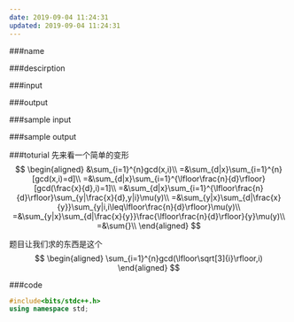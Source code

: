 ```yaml
---
date: 2019-09-04 11:24:31
updated: 2019-09-04 11:24:31
---
```


###name

###descirption

<!---more-->

###input

###output

###sample input

###sample output

###toturial
先来看一个简单的变形
$$
\begin{aligned}
&\sum_{i=1}^{n}gcd(x,i)\\
=&\sum_{d|x}\sum_{i=1}^{n}[gcd(x,i)=d]\\
=&\sum_{d|x}\sum_{i=1}^{\lfloor\frac{n}{d}\rfloor}[gcd(\frac{x}{d},i)=1]\\
=&\sum_{d|x}\sum_{i=1}^{\lfloor\frac{n}{d}\rfloor}\sum_{y|\frac{x}{d},y|i}\mu(y)\\
=&\sum_{y|x}\sum_{d|\frac{x}{y}}\sum_{y|i,i\leq\lfloor\frac{n}{d}\rfloor}\mu(y)\\
=&\sum_{y|x}\sum_{d|\frac{x}{y}}\frac{\lfloor\frac{n}{d}\rfloor}{y}\mu(y)\\
=&\sum{}\\
\end{aligned}
$$

题目让我们求的东西是这个
$$
\begin{aligned}
\sum_{i=1}^{n}gcd(\lfloor\sqrt[3]{i}\rfloor,i)
\end{aligned}
$$

###code
```cpp
#include<bits/stdc++.h>
using namespace std;
```